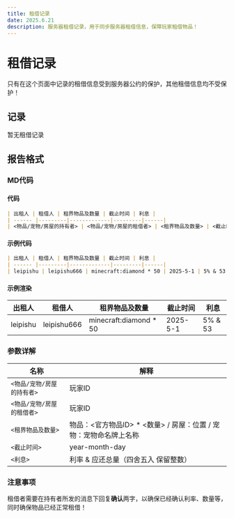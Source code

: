 ```yaml
---
title: 租借记录
date: 2025.6.21
description: 服务器租借记录，用于同步服务器租借信息，保障玩家租借物品！
---
```

# 租借记录

只有在这个页面中记录的租借信息受到服务器公约的保护，其他租借信息均不受保护！

## 记录

暂无租借记录

## 报告格式

### MD代码

#### 代码

```markdown
| 出租人 | 租借人 | 租界物品及数量 | 截止时间 | 利息 |
| ------ |---------|-------------|---------|------|
| <物品/宠物/房屋的持有者> | <物品/宠物/房屋的租借者> | <租界物品及数量> | <截止时间> | <利息> |
```

#### 示例代码

```markdown
| 出租人 | 租借人 | 租界物品及数量 | 截止时间 | 利息 |
| ------ |---------|-------------|---------|------|
| leipishu | leipishu666 | minecraft:diamond * 50 | 2025-5-1 | 5% & 53 |
```

#### 示例渲染

| 出租人 | 租借人 | 租界物品及数量 | 截止时间 | 利息 |
| ------ |---------|-------------|---------|------|
| leipishu | leipishu666 | minecraft:diamond * 50 | 2025-5-1 | 5% & 53 |




### 参数详解
| 名称 | 解释 |
|------|------|
|`<物品/宠物/房屋的持有者>`| 玩家ID
|`<物品/宠物/房屋的租借者>`| 玩家ID
|`<租界物品及数量>`| 物品：<官方物品ID> * <数量> / 房屋：位置 / 宠物：宠物命名牌上名称
|`<截止时间>`| year-month-day
|`<利息>`| 利率 & 应还总量（四舍五入 保留整数）

### 注意事项

租借者需要在持有者所发的消息下回复**确认**两字，以确保已经确认利率、数量等，同时确保物品已经正常租借！